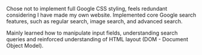 Chose not to implement full Google CSS styling, feels redundant considering I have made my own website. Implemented core Google search features, such as regular search, image search, and advanced search.

Mainly learned how to manipulate input fields, understanding search queries and reinforced understanding of HTML layout (DOM - Document Object Model).
